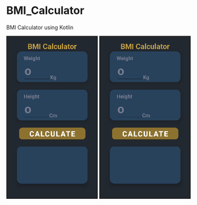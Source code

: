 # BMI_Calculator
BMI Calculator using Kotlin

![Screenshot](BMICalculator/Interface.jpg)
![Interface](https://github.com/Manus-MG/BMI_Calculator/blob/6c5b1755e72eac1d8136c6f6f4b04f399aaf11c3/BMICalculator/Interface.jpg)
